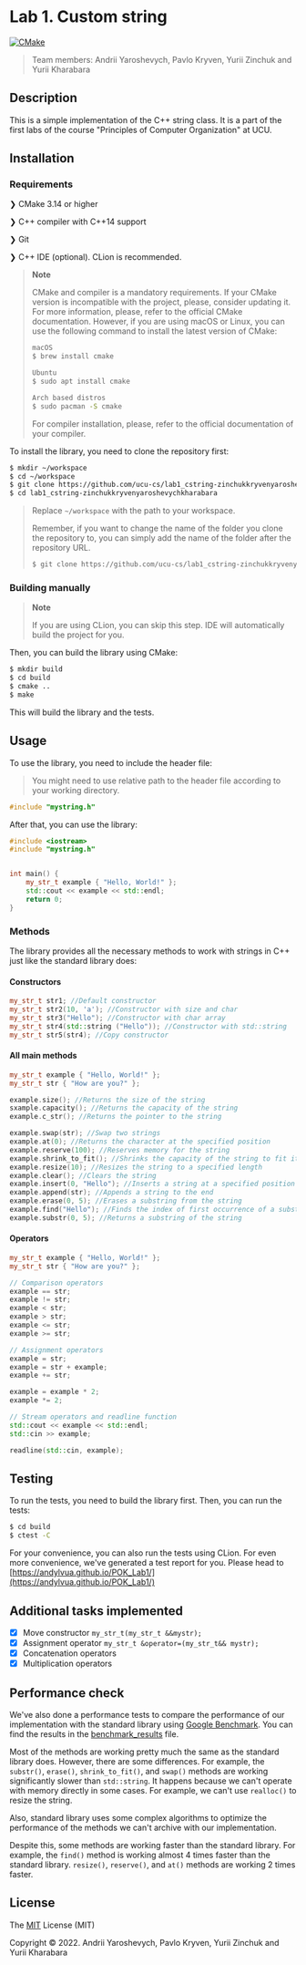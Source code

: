 # Lab 1. Custom string
[![CMake](https://github.com/ucu-cs/lab1_cstring-zinchukkryvenyaroshevychkharabara/actions/workflows/cmake.yml/badge.svg)](https://github.com/ucu-cs/lab1_cstring-zinchukkryvenyaroshevychkharabara/actions/workflows/cmake.yml)
> Team members: Andrii Yaroshevych, Pavlo Kryven, Yurii Zinchuk and Yurii Kharabara

## Description
This is a simple implementation of the C++ string class.
It is a part of the first labs of the course "Principles of Computer Organization" at UCU.

## Installation

### Requirements
❯ CMake 3.14 or higher

❯ C++ compiler with C++14 support

❯ Git

❯ C++ IDE (optional). CLion is recommended.

> **Note**
>
> CMake and compiler is a mandatory requirements. If your CMake version is incompatible with the project,
> please, consider updating it. For more information, please, refer to the official CMake documentation.
> However, if you are using macOS or Linux, you can use the following command to install the latest version of CMake:
>
> ```bash
> macOS
> $ brew install cmake
> ```
>
> ```bash
> Ubuntu
> $ sudo apt install cmake
> ```
>
> ```bash
> Arch based distros
> $ sudo pacman -S cmake
> ```
>
> For compiler installation, please, refer to the official documentation of your compiler.

To install the library, you need to clone the repository first:
```bash
$ mkdir ~/workspace
$ cd ~/workspace
$ git clone https://github.com/ucu-cs/lab1_cstring-zinchukkryvenyaroshevychkharabara
$ cd lab1_cstring-zinchukkryvenyaroshevychkharabara
```
> Replace `~/workspace` with the path to your workspace.
>
> Remember, if you want to change the name of the folder you clone the repository to,
> you can simply add the name of the folder after the repository URL.
> ```bash
> $ git clone https://github.com/ucu-cs/lab1_cstring-zinchukkryvenyaroshevychkharabara folder_name
> ```

### Building manually
> **Note**
>
> If you are using CLion, you can skip this step. IDE will automatically build the project for you.

Then, you can build the library using CMake:
```bash
$ mkdir build
$ cd build
$ cmake ..
$ make
```

This will build the library and the tests.

## Usage
To use the library, you need to include the header file:
> You might need to use relative path to the header file according to your working directory.


```cpp
#include "mystring.h"
```

After that, you can use the library:
```cpp
#include <iostream>
#include "mystring.h"


int main() {
    my_str_t example { "Hello, World!" };
    std::cout << example << std::endl;
    return 0;
}
```

### Methods
The library provides all the necessary methods to work with strings in C++ just like the standard library does:

#### Constructors

```cpp
my_str_t str1; //Default constructor
my_str_t str2(10, 'a'); //Constructor with size and char
my_str_t str3("Hello"); //Constructor with char array
my_str_t str4(std::string ("Hello")); //Constructor with std::string
my_str_t str5(str4); //Copy constructor
```

#### All main methods

```cpp
my_str_t example { "Hello, World!" };
my_str_t str { "How are you?" };

example.size(); //Returns the size of the string
sxample.capacity(); //Returns the capacity of the string
example.c_str(); //Returns the pointer to the string

example.swap(str); //Swap two strings
example.at(0); //Returns the character at the specified position
example.reserve(100); //Reserves memory for the string
example.shrink_to_fit(); //Shrinks the capacity of the string to fit its size
example.resize(10); //Resizes the string to a specified length
example.clear(); //Clears the string
example.insert(0, "Hello"); //Inserts a string at a specified position
example.append(str); //Appends a string to the end
example.erase(0, 5); //Erases a substring from the string
example.find("Hello"); //Finds the index of first occurrence of a substring
example.substr(0, 5); //Returns a substring of the string
```

#### Operators

```cpp
my_str_t example { "Hello, World!" };
my_str_t str { "How are you?" };

// Comparison operators
example == str;
example != str;
example < str;
example > str;
example <= str;
example >= str;

// Assignment operators
example = str;
example = str + example;
example += str;

example = example * 2;
example *= 2;

// Stream operators and readline function
std::cout << example << std::endl;
std::cin >> example;

readline(std::cin, example);
```

## Testing
To run the tests, you need to build the library first.
Then, you can run the tests:
```bash
$ cd build
$ ctest -C
```

For your convenience, you can also run the tests using CLion. For even more convenience,
we've generated a test report for you. Please head to [https://andylvua.github.io/POK_Lab1/](https://andylvua.github.io/POK_Lab1/)

## Additional tasks implemented
- [x] Move constructor `my_str_t(my_str_t &&mystr);`
- [x] Assignment operator `my_str_t &operator=(my_str_t&& mystr);`
- [x] Concatenation operators
- [x] Multiplication operators

## Performance check
We've also done a performance tests to compare the performance of our implementation 
with the standard library using [Google Benchmark](https://github.com/google/benchmark). 
You can find the results in the [benchmark_results](https://github.com/ucu-cs/lab1_cstring-zinchukkryvenyaroshevychkharabara/blob/efba977e7f413b91b4a3530e06acb6c1da4d7b7d/benchmark_results/benchmark_results.txt) file.

Most of the methods are working pretty much the same as the standard library does.
However, there are some differences. For example, the `substr()`, `erase()`, `shrink_to_fit()`, and `swap()` methods
are working significantly slower than `std::string`. It happens because we can't operate with memory directly in
some cases. For example, we can't use `realloc()` to resize the string. 

Also, standard library uses some complex algorithms to optimize the performance of the methods we can't archive 
with our implementation.

Despite this, some methods are working faster than the standard library. For example, the `find()` method is working
almost 4 times faster than the standard library. `resize()`, `reserve()`, and `at()` methods are working 2 times faster.


## License
The [MIT](https://choosealicense.com/licenses/mit/) License (MIT)

Copyright © 2022. Andrii Yaroshevych, Pavlo Kryven, Yurii Zinchuk and Yurii Kharabara
